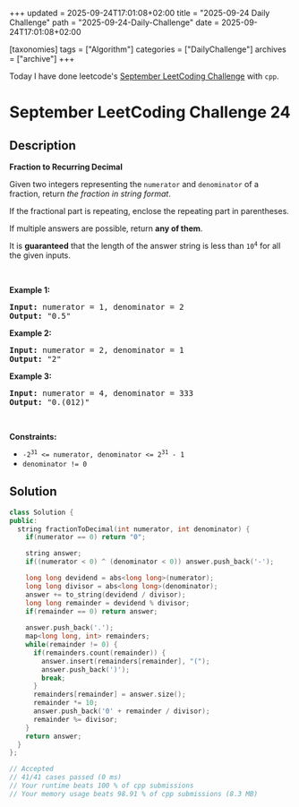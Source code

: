 +++
updated = 2025-09-24T17:01:08+02:00
title = "2025-09-24 Daily Challenge"
path = "2025-09-24-Daily-Challenge"
date = 2025-09-24T17:01:08+02:00

[taxonomies]
tags = ["Algorithm"]
categories = ["DailyChallenge"]
archives = ["archive"]
+++

Today I have done leetcode's [September LeetCoding Challenge](https://leetcode.com/problems/fraction-to-recurring-decimal/) with `cpp`.

<!-- more -->

# September LeetCoding Challenge 24

## Description

**Fraction to Recurring Decimal**

<p>Given two integers representing the <code>numerator</code> and <code>denominator</code> of a fraction, return <em>the fraction in string format</em>.</p>

<p>If the fractional part is repeating, enclose the repeating part in parentheses.</p>

<p>If multiple answers are possible, return <strong>any of them</strong>.</p>

<p>It is <strong>guaranteed</strong> that the length of the answer string is less than <code>10<sup>4</sup></code> for all the given inputs.</p>

<p>&nbsp;</p>
<p><strong class="example">Example 1:</strong></p>

<pre>
<strong>Input:</strong> numerator = 1, denominator = 2
<strong>Output:</strong> &quot;0.5&quot;
</pre>

<p><strong class="example">Example 2:</strong></p>

<pre>
<strong>Input:</strong> numerator = 2, denominator = 1
<strong>Output:</strong> &quot;2&quot;
</pre>

<p><strong class="example">Example 3:</strong></p>

<pre>
<strong>Input:</strong> numerator = 4, denominator = 333
<strong>Output:</strong> &quot;0.(012)&quot;
</pre>

<p>&nbsp;</p>
<p><strong>Constraints:</strong></p>

<ul>
	<li><code>-2<sup>31</sup> &lt;=&nbsp;numerator, denominator &lt;= 2<sup>31</sup> - 1</code></li>
	<li><code>denominator != 0</code></li>
</ul>


## Solution

``` cpp
class Solution {
public:
  string fractionToDecimal(int numerator, int denominator) {
    if(numerator == 0) return "0";

    string answer;
    if((numerator < 0) ^ (denominator < 0)) answer.push_back('-');

    long long devidend = abs<long long>(numerator);
    long long divisor = abs<long long>(denominator);
    answer += to_string(devidend / divisor);
    long long remainder = devidend % divisor;
    if(remainder == 0) return answer;
    
    answer.push_back('.');
    map<long long, int> remainders;
    while(remainder != 0) {
      if(remainders.count(remainder)) {
        answer.insert(remainders[remainder], "(");
        answer.push_back(')');
        break;
      }
      remainders[remainder] = answer.size();
      remainder *= 10;
      answer.push_back('0' + remainder / divisor);
      remainder %= divisor;
    }
    return answer;
  }
};

// Accepted
// 41/41 cases passed (0 ms)
// Your runtime beats 100 % of cpp submissions
// Your memory usage beats 98.91 % of cpp submissions (8.3 MB)
```

